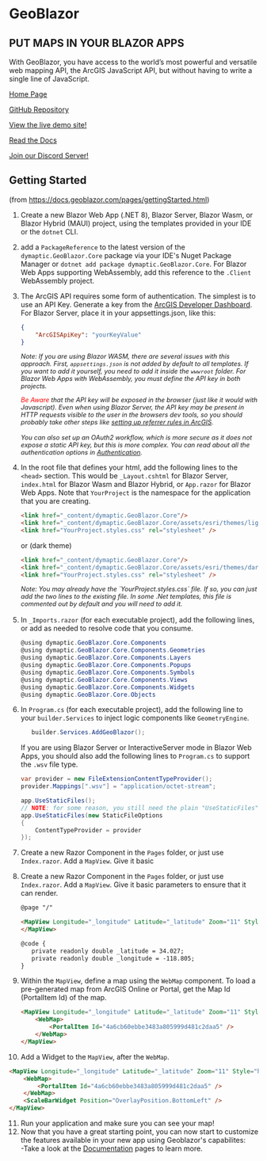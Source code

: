 ﻿# GeoBlazor

## PUT MAPS IN YOUR BLAZOR APPS

With GeoBlazor, you have access to the world’s most powerful and versatile web mapping API, the
ArcGIS JavaScript API, but without having to write a single line of JavaScript.

[Home Page](https://www.geoblazor.com)

[GitHub Repository](https://github.com/dymaptic/GeoBlazor)

[View the live demo site!](https://samples.geoblazor.com)

[Read the Docs](https://docs.geoblazor.com)

[Join our Discord Server!](https://discord.gg/hcmbPzn4VW)

## Getting Started

(from https://docs.geoblazor.com/pages/gettingStarted.html)

1. Create a new Blazor Web App (.NET 8), Blazor Server, Blazor Wasm, or Blazor Hybrid (MAUI) project,
   using the templates provided in your IDE or the `dotnet` CLI.
2. add a `PackageReference` to the latest version of the `dymaptic.GeoBlazor.Core` package via your IDE's Nuget Package
   Manager or `dotnet add package dymaptic.GeoBlazor.Core`. For Blazor Web Apps supporting WebAssembly, add this
   reference to the `.Client` WebAssembly project.
3. The ArcGIS API requires some form of authentication. The simplest is to use an API Key. Generate a key from
   the [ArcGIS Developer Dashboard](https://developers.arcgis.com/api-keys/). For Blazor Server, place it in your
   appsettings.json, like this:

   ```json
   {
       "ArcGISApiKey": "yourKeyValue"
   }
   ```
   <div style="font-size: 0.8rem; font-style: italic; margin-bottom: 1rem;">

   Note: If you are using Blazor WASM, there are several issues with this approach. First, <code>appsettings.json</code>
   is not added by default to all templates. If you want to add it yourself, you need to add it inside the
   <code>wwwroot</code> folder. For Blazor Web Apps with WebAssembly, you must define the API key in _both_ projects.

   <span style="color:red;">Be Aware</span> that the API key will be exposed in the browser
   (just like it would with Javascript). Even when using Blazor Server, the API key may be present in HTTP requests
   visible to the user in the browsers dev tools, so you should probably take other steps
   like <a href="https://developers.arcgis.com/documentation/mapping-apis-and-services/security/api-keys/#referrers" target="_blank">
   setting up referrer rules
   in ArcGIS</a>.
   </div>
   <div style="font-size: 0.8rem; font-style: italic">
   You can also set up an OAuth2 workflow, which is more secure as it does not expose a static API key, 
   but this is more complex. You can read about all the authentication options in <a href="https://docs.geoblazor.com/pages/authentication.html">Authentication</a>.
   </div>
4. In the root file that defines your html, add the following lines to the `<head>` section.
   This would be `_Layout.cshtml` for Blazor Server, `index.html` for Blazor Wasm and Blazor Hybrid,
   or `App.razor` for Blazor Web Apps.
   Note that `YourProject` is the namespace for the application that you are creating.

    ```html
    <link href="_content/dymaptic.GeoBlazor.Core"/>
    <link href="_content/dymaptic.GeoBlazor.Core/assets/esri/themes/light/main.css" rel="stylesheet" />
    <link href="YourProject.styles.css" rel="stylesheet" />
    ```

   or (dark theme)

    ```html
    <link href="_content/dymaptic.GeoBlazor.Core"/>
    <link href="_content/dymaptic.GeoBlazor.Core/assets/esri/themes/dark/main.css" rel="stylesheet" />
    <link href="YourProject.styles.css" rel="stylesheet" />
    ```

   <div style="font-size: 0.8rem; font-style: italic; margin-bottom: 1rem;">
   Note: You may already have the `YourProject.styles.css` file. If so, you can just add the two lines to the existing file. In some .Net templates, this file is commented out by default and you will need to add it.
   </div>
5. In `_Imports.razor` (for each executable project), add the following lines, or add as needed to resolve code that you consume.

   ```csharp
   @using dymaptic.GeoBlazor.Core.Components
   @using dymaptic.GeoBlazor.Core.Components.Geometries
   @using dymaptic.GeoBlazor.Core.Components.Layers
   @using dymaptic.GeoBlazor.Core.Components.Popups
   @using dymaptic.GeoBlazor.Core.Components.Symbols
   @using dymaptic.GeoBlazor.Core.Components.Views
   @using dymaptic.GeoBlazor.Core.Components.Widgets
   @using dymaptic.GeoBlazor.Core.Objects
   ```
6. In `Program.cs` (for each executable project), add the following line to your `builder.Services` to inject logic components like `GeometryEngine`.

   ```csharp
      builder.Services.AddGeoBlazor();
   ```

   If you are using Blazor Server or InteractiveServer mode in Blazor Web Apps, you should also add the following lines
   to `Program.cs` to support the `.wsv` file type.

   ```csharp
   var provider = new FileExtensionContentTypeProvider();
   provider.Mappings[".wsv"] = "application/octet-stream";

   app.UseStaticFiles();
   // NOTE: for some reason, you still need the plain "UseStaticFiles" call above
   app.UseStaticFiles(new StaticFileOptions
   {
       ContentTypeProvider = provider
   });
   ```

7. Create a new Razor Component in the `Pages` folder, or just use `Index.razor`. Add a `MapView`. Give it basic

8. Create a new Razor Component in the `Pages` folder, or just use `Index.razor`. Add a `MapView`. Give it basic
   parameters to ensure that it can render.

   ```html
   @page "/"

   <MapView Longitude="_longitude" Latitude="_latitude" Zoom="11" Style="height: 400px; width: 100%;"> 
   </MapView>

   @code {
      private readonly double _latitude = 34.027;
      private readonly double _longitude = -118.805;
   } 
   ```
9. Within the `MapView`, define a map using the `WebMap` component. To load a pre-generated map from ArcGIS Online or
   Portal, get the Map Id (PortalItem Id)
   of the map.

   ```html
   <MapView Longitude="_longitude" Latitude="_latitude" Zoom="11" Style="height: 400px; width: 100%;"> 
       <WebMap>
           <PortalItem Id="4a6cb60ebbe3483a805999d481c2daa5" />
       </WebMap>
   </MapView>
   ```
10. Add a Widget to the `MapView`, after the `WebMap`.

```html
<MapView Longitude="_longitude" Latitude="_latitude" Zoom="11" Style="height: 400px; width: 100%;"> 
    <WebMap>
        <PortalItem Id="4a6cb60ebbe3483a805999d481c2daa5" />
    </WebMap>
    <ScaleBarWidget Position="OverlayPosition.BottomLeft" />
</MapView>
```

11. Run your application and make sure you can see your map!
12. Now that you have a great starting point, you can now start to customize the features available in your new app
    using Geoblazor's capabilites:<br/>
    -Take a look at the [Documentation](https://docs.geoblazor.com/index.html) pages to learn more.<br/>
     
